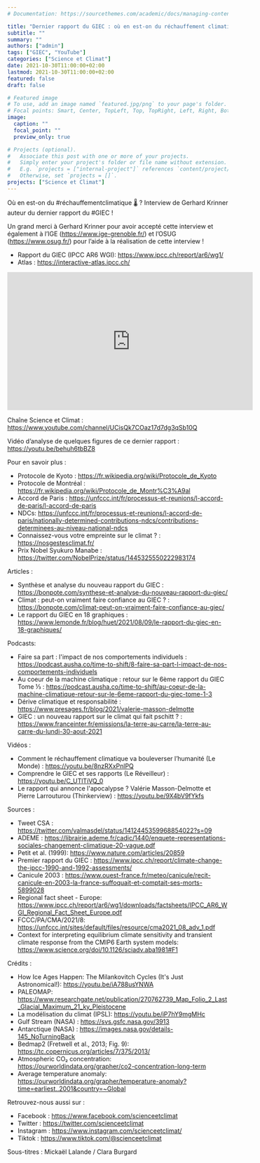 ```yaml
---
# Documentation: https://sourcethemes.com/academic/docs/managing-content/

title: "Dernier rapport du GIEC : où en est-on du réchauffement climatique ? | Interview #1 Gerhard Krinner"
subtitle: ""
summary: ""
authors: ["admin"]
tags: ["GIEC", "YouTube"]
categories: ["Science et Climat"]
date: 2021-10-30T11:00:00+02:00
lastmod: 2021-10-30T11:00:00+02:00
featured: false
draft: false

# Featured image
# To use, add an image named `featured.jpg/png` to your page's folder.
# Focal points: Smart, Center, TopLeft, Top, TopRight, Left, Right, BottomLeft, Bottom, BottomRight.
image:
  caption: ""
  focal_point: ""
  preview_only: true

# Projects (optional).
#   Associate this post with one or more of your projects.
#   Simply enter your project's folder or file name without extension.
#   E.g. `projects = ["internal-project"]` references `content/project/deep-learning/index.md`.
#   Otherwise, set `projects = []`.
projects: ["Science et Climat"]
---
```


Où en est-on du #réchauffementclimatique 🌡 ? Interview de Gerhard Krinner auteur du dernier rapport du #GIEC !

Un grand merci à Gerhard Krinner pour avoir accepté cette interview et également à l’IGE (https://www.ige-grenoble.fr/) et l’OSUG (https://www.osug.fr/) pour l’aide à la réalisation de cette interview !

- Rapport du GIEC (IPCC AR6 WGI): https://www.ipcc.ch/report/ar6/wg1/
- Atlas : https://interactive-atlas.ipcc.ch/

<iframe width="560" height="315" src="https://www.youtube.com/embed/hcPrkgepTiI" title="YouTube video player" frameborder="0" allow="accelerometer; autoplay; clipboard-write; encrypted-media; gyroscope; picture-in-picture" allowfullscreen></iframe>

Chaîne Science et Climat : https://www.youtube.com/channel/UCisQk7COaz17d7dg3qSb10Q

Vidéo d’analyse de quelques figures de ce dernier rapport : https://youtu.be/behuh6tbBZ8

Pour en savoir plus :
- Protocole de Kyoto : https://fr.wikipedia.org/wiki/Protocole_de_Kyoto
- Protocole de Montréal : https://fr.wikipedia.org/wiki/Protocole_de_Montr%C3%A9al
- Accord de Paris : https://unfccc.int/fr/processus-et-reunions/l-accord-de-paris/l-accord-de-paris
- NDCs: https://unfccc.int/fr/processus-et-reunions/l-accord-de-paris/nationally-determined-contributions-ndcs/contributions-determinees-au-niveau-national-ndcs  
- Connaissez-vous votre empreinte sur le climat ? : https://nosgestesclimat.fr/
- Prix Nobel Syukuro Manabe : https://twitter.com/NobelPrize/status/1445325550222983174

Articles :
- Synthèse et analyse du nouveau rapport du GIEC : https://bonpote.com/synthese-et-analyse-du-nouveau-rapport-du-giec/
- Climat : peut-on vraiment faire confiance au GIEC ? :  https://bonpote.com/climat-peut-on-vraiment-faire-confiance-au-giec/
- Le rapport du GIEC en 18 graphiques : https://www.lemonde.fr/blog/huet/2021/08/09/le-rapport-du-giec-en-18-graphiques/

Podcasts:
- Faire sa part : l'impact de nos comportements individuels : https://podcast.ausha.co/time-to-shift/8-faire-sa-part-l-impact-de-nos-comportements-individuels
- Au coeur de la machine climatique : retour sur le 6ème rapport du GIEC Tome ⅓ : https://podcast.ausha.co/time-to-shift/au-coeur-de-la-machine-climatique-retour-sur-le-6eme-rapport-du-giec-tome-1-3
- Dérive climatique et responsabilité : https://www.presages.fr/blog/2021/valerie-masson-delmotte
- GIEC : un nouveau rapport sur le climat qui fait pschitt ? : https://www.franceinter.fr/emissions/la-terre-au-carre/la-terre-au-carre-du-lundi-30-aout-2021

Vidéos :
- Comment le réchauffement climatique va bouleverser l’humanité (Le Monde) : https://youtu.be/8nzRXxPnlPQ
- Comprendre le GIEC et ses rapports (Le Réveilleur) : https://youtu.be/C_UTlTiVQ_0
- Le rapport qui annonce l'apocalypse ? Valérie Masson-Delmotte et Pierre Larrouturou (Thinkerview) : https://youtu.be/9X4bV9fYkfs


Sources :
- Tweet CSA : https://twitter.com/valmasdel/status/1412445359968854022?s=09
- ADEME : https://librairie.ademe.fr/cadic/1440/enquete-representations-sociales-changement-climatique-20-vague.pdf
- Petit et al. (1999): https://www.nature.com/articles/20859
- Premier rapport du GIEC : https://www.ipcc.ch/report/climate-change-the-ipcc-1990-and-1992-assessments/
- Canicule 2003 : https://www.ouest-france.fr/meteo/canicule/recit-canicule-en-2003-la-france-suffoquait-et-comptait-ses-morts-5899028
- Regional fact sheet - Europe: https://www.ipcc.ch/report/ar6/wg1/downloads/factsheets/IPCC_AR6_WGI_Regional_Fact_Sheet_Europe.pdf
- FCCC/PA/CMA/2021/8: https://unfccc.int/sites/default/files/resource/cma2021_08_adv_1.pdf
- Context for interpreting equilibrium climate sensitivity and transient climate response from the CMIP6 Earth system models:  https://www.science.org/doi/10.1126/sciadv.aba1981#F1


Crédits :
- How Ice Ages Happen: The Milankovitch Cycles (It's Just Astronomical!): https://youtu.be/iA788usYNWA
- PALEOMAP: https://www.researchgate.net/publication/270762739_Map_Folio_2_Last_Glacial_Maximum_21_ky_Pleistocene
- La modélisation du climat (IPSL): https://youtu.be/iP7hY9mgMHc
- Gulf Stream (NASA) : https://svs.gsfc.nasa.gov/3913
- Antarctique (NASA) : https://images.nasa.gov/details-145_NoTurningBack
- Bedmap2 (Fretwell et al., 2013; Fig. 9): https://tc.copernicus.org/articles/7/375/2013/
- Atmospheric CO₂ concentration: https://ourworldindata.org/grapher/co2-concentration-long-term
- Average temperature anomaly: https://ourworldindata.org/grapher/temperature-anomaly?time=earliest..2001&country=~Global


Retrouvez-nous aussi sur :
- Facebook : https://www.facebook.com/scienceetclimat
- Twitter : https://twitter.com/scienceetclimat
- Instagram : https://www.instagram.com/scienceetclimat/
- Tiktok : https://www.tiktok.com/@scienceetclimat

Sous-titres : Mickaël Lalande / Clara Burgard

